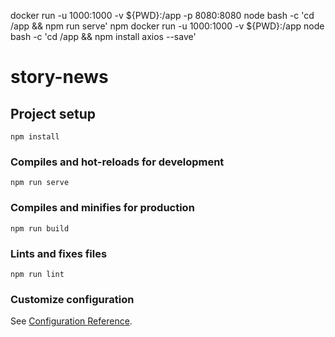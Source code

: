 docker run -u 1000:1000 -v ${PWD}:/app -p 8080:8080 node bash -c 'cd /app && npm run serve' npm
docker run -u 1000:1000 -v ${PWD}:/app node bash -c 'cd /app && npm install axios --save'

# story-news

## Project setup
```
npm install
```

### Compiles and hot-reloads for development
```
npm run serve
```

### Compiles and minifies for production
```
npm run build
```

### Lints and fixes files
```
npm run lint
```

### Customize configuration
See [Configuration Reference](https://cli.vuejs.org/config/).
